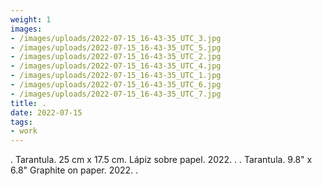 ```yaml
---
weight: 1
images:
- /images/uploads/2022-07-15_16-43-35_UTC_3.jpg
- /images/uploads/2022-07-15_16-43-35_UTC_5.jpg
- /images/uploads/2022-07-15_16-43-35_UTC_2.jpg
- /images/uploads/2022-07-15_16-43-35_UTC_4.jpg
- /images/uploads/2022-07-15_16-43-35_UTC_1.jpg
- /images/uploads/2022-07-15_16-43-35_UTC_6.jpg
- /images/uploads/2022-07-15_16-43-35_UTC_7.jpg
title: .
date: 2022-07-15
tags:
- work
---
```


.
Tarantula.
25 cm x 17.5 cm.
Lápiz sobre papel.
2022.
.
.
Tarantula.
9.8" x 6.8"
Graphite on paper.
2022.
.
